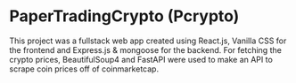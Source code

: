 # PaperTradingCrypto (Pcrypto)
This project was a fullstack web app created using React.js, Vanilla CSS for the frontend and Express.js & mongoose for the backend. For fetching the crypto prices, BeautifulSoup4 and FastAPI were used to make an API to scrape coin prices off of coinmarketcap. 
